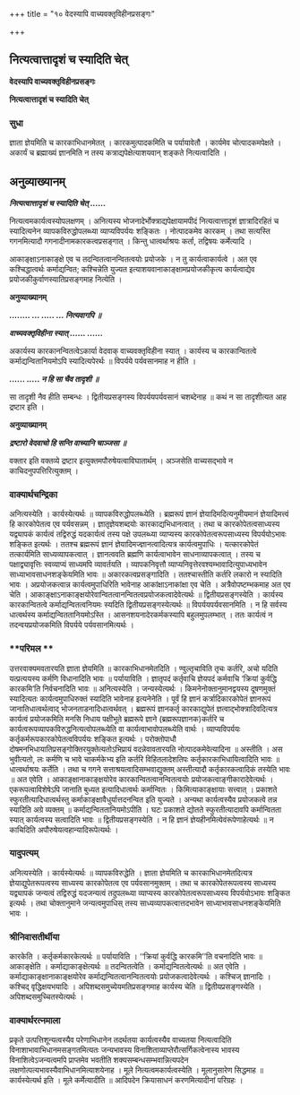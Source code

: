 +++
title = "१० वेदस्यापि वाच्यवक्तृविहीनप्रसङ्गः"

+++


## नित्यत्वात्तादृशं च स्यादिति चेत्

**वेदस्यापि वाच्यवक्तृविहीनप्रसङ्गः**

**नित्यत्वात्तादृशं च स्यादिति चेत्**

### **सुधा**

ज्ञाता ज्ञेयमिति च कारकाभिधानमेतत् । कारकमुत्पादकमिति च पर्यायावेतौ । कार्यमेव चोत्पादकमपेक्षते । अकार्यं च ब्रह्माख्यं ज्ञानमिति न तस्य कत्राद्यपेक्षेत्याशयवान् शङ्कते नित्यत्वादिति ।

## **अनुव्याख्यानम्**

***नित्यत्वात्तादृशं च स्यादिति चेत् ......***

नित्यत्वमकार्यत्वस्योपलक्षणम् । अनित्यस्य भोजनादेर्भोक्त्राद्यपेक्षायामपीदं नित्यत्वात्तादृशं ज्ञात्रादिरहितं च स्यादित्यनेन व्यापकविरुद्धोपलब्ध्या व्याप्यविपर्ययः शङ्कितः । नोत्पादकमेव कारकम् । तथा सत्यस्ति गगनमित्यादौ गगनादीनामकारकत्वप्रसङ्गात् । किन्तु धात्वर्थाश्रयः कर्ता, तद्विषयः कर्मेत्यादि ।

आकाङ्क्षाऽनाकाङ्क्षे एव च तदन्वितत्वानन्वितत्वयोः प्रयोजके । न तु कार्यत्वाकार्यत्वे । अत एव कश्चिद्धात्वर्थः कर्माद्यन्वित; कश्चिन्नेति युज्यत इत्याशयवानाकाङ्क्षामप्रयोजकीकृत्य कार्यत्वाद्येव प्रयोजकीकुर्वाणस्यातिप्रसङ्गमाह नित्येति ।

**अनुव्याख्यानम्**

***........ ... ..... ... नित्यवागपि ॥***

***वाच्यवक्तृविहीना स्यात् ...... ......***

अकार्यस्य कारकानन्वितत्वेऽकार्या वेदवाक् वाच्यवक्तृविहीना स्यात् । कार्यस्य च कारकान्वितत्वे कर्माद्यन्वितानियमोऽपि स्यादित्यपेरर्थः ॥ विपर्यये पर्यवसानमाह न हीति ।

***...... ..... न हि सा चैव तादृशी ॥***

सा तादृशी नैव हीति सम्बन्धः । द्वितीयप्रसङ्गस्य विपर्ययपर्यवसानं चशब्देनाह ॥ कथं न सा तादृशीत्यत आह द्रष्टार इति ।

**अनुव्याख्यानम्**

***द्रष्टारो वेदवाचो हि सन्ति वाच्यानि चाञ्जसा ॥***

वक्तार इति वक्तव्ये द्रष्टार इत्युक्तमपौरुषेयत्वाविघातार्थम् । अञ्जसेति वाच्यसद्भावे न काचिदनुपपत्तिरित्युक्तम् ।

### **वाक्यार्थचन्द्रिका**

अनित्यस्येति । कार्यस्येत्यर्थः ॥ व्यापकविरुद्धोपलब्ध्येति । ब्रह्मरूपं ज्ञानं ज्ञेयादिमदित्यनुमीयमानं ज्ञेयादिमत्त्वं हि कारकोपेतत्व एव पर्यवसन्नम् । ज्ञातृज्ञेयशब्दयोः कारकाद्यभिधानत्वात् । तथा च कारकोपेतत्वसाध्यस्य यद्व्यापकं कार्यत्वं तद्विरुद्धं यदकार्यत्वं तस्य पक्षे उपलब्ध्या व्याप्यस्य कारकोपेतत्वरूपसाध्यस्य विपर्ययोऽभावः शङ्कित इत्यर्थः । ततश्च ब्रह्मरूपं ज्ञानं ज्ञेयादिमज्ज्ञानत्वादित्यत्र कार्यत्वमुपाधिः । यत्कारकोपेतं तत्कार्यमिति साध्यव्यापकत्वात् । ज्ञानत्ववति ब्रह्मणि कार्यत्वाभावेन साधनाव्यापकत्वात् । तस्य च पक्षाद्व्यावृत्तिः स्वव्याप्यं साध्यमपि व्यावर्तयति । व्यापकनिवृत्तौ व्याप्यनिवृत्तेरवश्यम्भावादित्युपाध्यभावेन साध्याभावसाधनशङ्केयमिति भावः ॥ अकारकत्वप्रसङ्गादिति । ततश्चास्तीति कर्तरि लकारो न स्यादिति भावः । अप्रयोजकत्वान्न कार्यत्वमुपाधिरिति भावेनाह आकांक्षाऽनाकांक्षा एव चेति । अत्रैवोपष्टम्भकमाह अत एव चेति । आकाङ्क्षाऽनाकाङ्क्षयोरेवान्वितत्वानन्वितत्वप्रयोजकत्वादेवेत्यर्थः ॥ द्वितीयप्रसङ्गस्येति । कार्यस्य कारकान्वितत्वे कर्माद्यन्वितत्वनियमः स्यदिति द्वितीयप्रसङ्गस्येत्यर्थः ॥ विपर्ययपर्यवसानमिति । न हि सर्वस्य धात्वर्थस्य कर्माद्यन्विततानियमोऽस्ति । आसनशयनादेरकर्मकस्यापि बहुलमुपलम्भात् । ततः कार्यत्वं न तदन्वयप्रयोजकमिति विपर्यये पर्यवसानमित्यर्थः ।

### **परिमल **

उत्तरवाक्यमवतारयति ज्ञाता ज्ञेयमिति ॥ कारकाभिधानमेतदिति । ण्वुल्तृचाविति तृचः कर्तरि, अचो यदिति यत्प्रत्ययस्य कर्मणि विधानादिति भावः ॥ पर्यायाविति । ज्ञातृपदं कर्तृवाचि ज्ञेयपदं कर्मवाचि ‘क्रियां कुर्वद्धि कारकमि’ति निर्वचनादिति भावः ॥ अनित्यस्येति । जन्यस्येत्यर्थः । किमनेनोक्तानुमानद्वयस्य दूषणमुक्तं स्यादित्यतः कार्यत्वमुपाधिरुक्तं स्यादिति भावेनाह इत्यनेनेति । पूर्वं हि ज्ञानं कर्त्रादिकारकोपेतं ज्ञानरूपं जानातिधात्वर्थत्वाद् भोजनताडनादिधात्वर्थवत् । ब्रह्मरूपं ज्ञानकर्तृ कारकाद्युपेतं ज्ञत्वाद्भोक्त्रादिवदित्यत्र कार्यत्वं प्रयोजकमिति मनसि निधाय पक्षीभूते ब्रह्मरूपे ज्ञाने (ब्रह्मरूपज्ञानक)कर्तरि च कार्यत्वरूपव्यापकविरुद्धनित्यत्वोपलब्ध्येति वा कार्यत्वाभावोपलब्ध्येति वार्थः । व्याप्यविपर्ययः कर्तृकर्मरूपकारकोपेतत्वविपर्ययः शङ्कित इत्यर्थः । परोक्तोपाधौ दोषमनभिधायातिप्रसङ्गोक्तिरयुक्तेत्यतोऽभिप्रायं वदन्नेवावतारयति नोत्पादकमेवेत्यादिना ॥ अस्तीति । अस भुवीत्यतो, लः कर्मणि च भावे चाकर्मकेभ्य इति कर्तरि विहितलादेशतिपः कर्तृकारकाभिधायित्वादिति भावः ॥ धात्वर्थाश्रयः कर्तेति । तथा च गगने सत्ताश्रयत्वादिसम्भवाद्युक्तम् अस्तीत्यादौ कर्तृकारकत्वादिकं तस्येति भावः ॥ अत एवेति । आकाङ्क्षानाकाङ्क्षयोरेव कारकान्वितत्वानन्वितत्वयोः प्रयोजकत्वाङ्गीकारादेवेत्यर्थः । एकरूपत्वाविशेषेऽपि जानाति बुध्यत इत्यादिधात्वर्थः कर्मान्वितः । किमित्याकाङ्क्षायाः सत्त्वात् । प्रकाशते स्फुरतीत्यादिधात्वर्थस्तु कर्माकाङ्क्षावैधुर्यात्तदनन्वित इति युज्यते । अन्यथा कार्यत्वस्यैव प्रयोजकत्वे तन्न स्यादिति अग्रे व्यक्तम् ॥ कर्माद्यन्विततानियमोऽपीति । घटः प्रकाशते द्योतते स्फुरतीत्यादावपि कर्मान्वितता स्यात् कार्यत्वस्य सत्वादिति भावः ॥ द्वितीयप्रसङ्गस्येति । न हि ज्ञानं ज्ञेयहीनमित्येवंरूपेणाहेत्यर्थः ॥ न काचिदिति
अपौरुषेयत्वहान्यादिरूपेत्यर्थः ।

### **यादुपत्यम्**

अनित्यस्येति । कार्यस्येत्यर्थः ॥ व्यापकविरुद्धेति । ज्ञाता ज्ञेयमिति च कारकाभिधानमेतदित्यत्र ज्ञेयाद्युपेतरूपत्वस्य साध्यस्य कारकोपेतत्व एव पर्यवसानमुक्तम् । तथा च कारकोपेतरूपत्वस्य साध्यस्य यद्व्यापकं जन्यत्वं तद्विरुद्धं यदजन्यत्वं तदुपलब्ध्या व्याप्यस्य कारकोपेतत्वरूपसाध्यस्य विपर्ययोऽभावः शङ्कित इत्यर्थः । तथा चोक्तानुमाने जन्यत्वमुपाधिस् तस्य साध्यव्यापकत्वात्तदभावेन साध्याभावसाधनशङ्केयमिति भावः ।

### **श्रीनिवासतीर्थीया**

कारकेति । कर्तृकर्मकारकेत्यर्थः ॥ पर्यायाविति । ‘‘क्रियां कुर्वद्धि कारकमि’’ति वचनादिति भावः ॥ आकाङ्क्षेति । कर्माद्याकाङ्क्षेत्यर्थः ॥ तदन्वितत्वेति । कर्माद्यन्वितत्वेत्यर्थः ॥ अत एवेति । कर्माद्याकाङ्क्षानाकाङ्क्षयोरेव कर्माद्यन्वितत्वानन्वितत्वयोः प्रयोजकत्वादेवेत्यर्थः । कश्चिज् ज्ञानादिः । कश्चिद् वृद्धिक्षयभयादिः । अपिशब्दसमुच्येयमतिप्रसङ्गमाह कार्यस्य चेति ॥ द्वितीयप्रसङ्गस्येति । अपिशब्दसमुच्चितस्येत्यर्थः ।

### **वाक्यार्थरत्नमाला**

प्रकृते उत्पत्तिशून्यत्वस्यैव परेणाभिधानेन तदर्थतया कार्यत्वस्यैव वाच्यतया नित्यत्वादिति विनाशाभावाभिधानमसङ्गतमित्यतः जन्यभावस्य विनाशिताव्याप्तेरौत्सर्गिकत्वेनास्य भावस्य विनाशित्वेऽजन्यत्वमपि प्राप्तमेव भवतीति शक्यसम्बन्धसम्भवान्नित्यपदेन लक्षणोत्पत्यभावस्यैवाभिधानमित्याशयेनाह । मूले नित्यत्वमकार्यत्वस्येति । मूलानुसारेण सिद्धमाह ॥ कार्यस्येत्यर्थ इति । मूले कर्मेत्यादीति ॥ आदिपदेन क्रियासाधनं करणमित्यादीनां परिग्रहः ।

